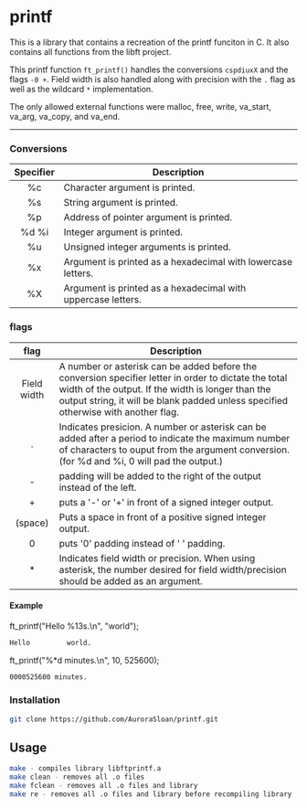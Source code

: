 # printf
This is a library that contains a recreation of the printf funciton in C. It also contains all functions from the libft project.

This printf function ```ft_printf()``` handles the conversions ```cspdiuxX``` and the flags ```-0 +```. Field width is also handled along with precision with the ```.``` flag as well as the wildcard ```*``` implementation.

The only allowed external functions were malloc, free, write, va_start, va_arg, va_copy, and va_end.

----
### Conversions
|Specifier  |Description                                                 |
|:---------:|------------------------------------------------------------|
|%c         |Character argument is printed.                              |
|%s         |String argument is printed.                                 |
|%p         |Address of pointer argument is printed.                     |
|%d %i      |Integer argument is printed.                                |
|%u         |Unsigned integer arguments is printed.                      |
|%x         |Argument is printed as a hexadecimal with lowercase letters.|
|%X         |Argument is printed as a hexadecimal with uppercase letters.|

### flags
|flag       |Description                                                                                                                          |
|:---------:|-------------------------------------------------------------------------------------------------------------------------------------|
|Field width|A number or asterisk can be added before the conversion specifier letter in order to dictate the total width of the output. If the width is longer than the output string, it will be blank padded unless specified otherwise with another flag.                                                                     |
|.          |Indicates presicion. A number or asterisk can be added after a period to indicate the maximum number of characters to ouput from the argument conversion. (for %d and %i, 0 will pad the output.)                                                                                                                   |
|-          |padding will be added to the right of the output instead of the left.                                                                |
|+          |puts a '-' or '+' in front of a signed integer output.                                                                               |
|(space)    |Puts a space in front of a positive signed integer output.                                                                           |
|0          |puts '0' padding instead of ' ' padding.                                                                                             |
|*          |Indicates field width or precision. When using asterisk, the number desired for field width/precision should be added as an argument.|

#### Example
ft_printf("Hello %13s.\n", "world");
```bash
Hello         world.
```
ft_printf("%*d minutes.\n", 10, 525600);
```bash 
0000525600 minutes.
```

### Installation
```bash
git clone https://github.com/AuroraSloan/printf.git
```

## Usage
```bash
make - compiles library libftprintf.a
make clean - removes all .o files
make fclean - removes all .o files and library
make re - removes all .o files and library before recompiling library
```
